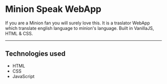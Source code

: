 # Minion Speak WebApp
If you are a Minion fan you will surely love this. It is a traslator WebApp which translate english language to minion's language. Built in VanillaJS, HTML & CSS.

---
## Technologies used
- HTML
- CSS
- JavaScript
